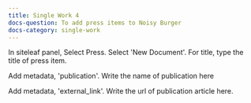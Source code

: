 ```yaml
---
title: Single Work 4
docs-question: To add press items to Noisy Burger
docs-category: single-work
---
```


In siteleaf panel, Select Press.  Select 'New Document'.  For title, type the title of press item.

Add metadata, 'publication'.
Write the name of publication here

Add metadata, 'external_link'.
Write the url of publication article here.
